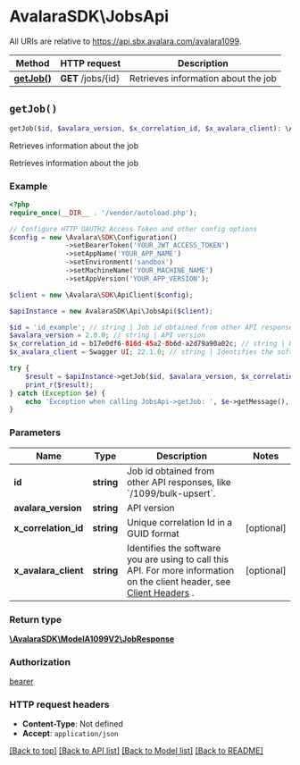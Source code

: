 # AvalaraSDK\JobsApi

All URIs are relative to https://api.sbx.avalara.com/avalara1099.

Method | HTTP request | Description
------------- | ------------- | -------------
[**getJob()**](JobsApi.md#getJob) | **GET** /jobs/{id} | Retrieves information about the job


## `getJob()`

```php
getJob($id, $avalara_version, $x_correlation_id, $x_avalara_client): \AvalaraSDK\ModelA1099V2\JobResponse
```

Retrieves information about the job

Retrieves information about the job

### Example

```php
<?php
require_once(__DIR__ . '/vendor/autoload.php');

// Configure HTTP OAUTH2 Access Token and other config options
$config = new \Avalara\SDK\Configuration()
              ->setBearerToken('YOUR_JWT_ACCESS_TOKEN')
              ->setAppName('YOUR_APP_NAME')
              ->setEnvironment('sandbox')
              ->setMachineName('YOUR_MACHINE_NAME')
              ->setAppVersion('YOUR_APP_VERSION');

$client = new \Avalara\SDK\ApiClient($config);

$apiInstance = new AvalaraSDK\Api\JobsApi($client);

$id = 'id_example'; // string | Job id obtained from other API responses, like `/1099/bulk-upsert`.
$avalara_version = 2.0.0; // string | API version
$x_correlation_id = b17e0df6-816d-45a2-8b6d-a2d79a90a02c; // string | Unique correlation Id in a GUID format
$x_avalara_client = Swagger UI; 22.1.0; // string | Identifies the software you are using to call this API. For more information on the client header, see [Client Headers](https://developer.avalara.com/avatax/client-headers/) .

try {
    $result = $apiInstance->getJob($id, $avalara_version, $x_correlation_id, $x_avalara_client);
    print_r($result);
} catch (Exception $e) {
    echo 'Exception when calling JobsApi->getJob: ', $e->getMessage(), PHP_EOL;
}
```

### Parameters

Name | Type | Description  | Notes
------------- | ------------- | ------------- | -------------
 **id** | **string**| Job id obtained from other API responses, like &#x60;/1099/bulk-upsert&#x60;. |
 **avalara_version** | **string**| API version |
 **x_correlation_id** | **string**| Unique correlation Id in a GUID format | [optional]
 **x_avalara_client** | **string**| Identifies the software you are using to call this API. For more information on the client header, see [Client Headers](https://developer.avalara.com/avatax/client-headers/) . | [optional]

### Return type

[**\AvalaraSDK\ModelA1099V2\JobResponse**](../Model/JobResponse.md)

### Authorization

[bearer](../../../README.md#bearer)

### HTTP request headers

- **Content-Type**: Not defined
- **Accept**: `application/json`

[[Back to top]](#) [[Back to API list]](../../../README.md#endpoints)
[[Back to Model list]](../../../README.md#models)
[[Back to README]](../../../README.md)
